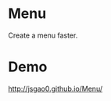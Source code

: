 # Menu
Create a menu faster.

# Demo
<a href="http://jsgao0.github.io/Menu/" target="_blank">http://jsgao0.github.io/Menu/</a>
